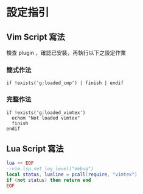 # 設定指引

## Vim Script 寫法

檢查 plugin ，確認已安裝，再執行以下之設定作業

### 簡式作法

```vimscript
if !exists('g:loaded_cmp') | finish | endif
```

### 完整作法

```vimscript
if !exists('g:loaded_vimtex')
  echom "Not loaded vimtex"
  finish
endif
```

## Lua Script 寫法

```lua
lua << EOF
--vim.lsp.set_log_level("debug")
local status, lualine = pcall(require, "vimtex")
if (not status) then return end
EOF
```
